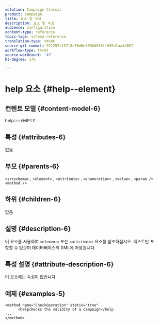 ```yaml
---
solution: Campaign Classic
product: campaign
title: 요소 및 속성
description: 요소 및 속성
audience: configuration
content-type: reference
topic-tags: schema-reference
translation-type: tm+mt
source-git-commit: 922257b157f8d76d6e703b0510ff689d1aa4d067
workflow-type: tm+mt
source-wordcount: '47'
ht-degree: 17%

---
```



# help 요소 {#help--element}

## 컨텐트 모델 {#content-model-6}

help:==EMPTY

## 특성 {#attributes-6}

없음

## 부모 {#parents-6}

`<srcschema>`  ,   `<element>`   ,    `<attribute>`    ,     `<enumeration>`     ,      `<value>`      ,     `<param />`       `<method />`

## 하위 {#children-6}

없음

## 설명 {#description-6}

이 요소를 사용하여 `<element>` 또는 `<attribute>`   요소를 참조하십시오. 텍스트만 포함할 수 있으며 데이터베이스의 XML에 저장됩니다.

## 특성 설명 {#attribute-description-6}

이 요소에는 속성이 없습니다.

## 예제 {#examples-5}

```
<method name="CheckOperation" static="true"
      <helpchecks the validity of a campaign</help
...
</method> 
```
